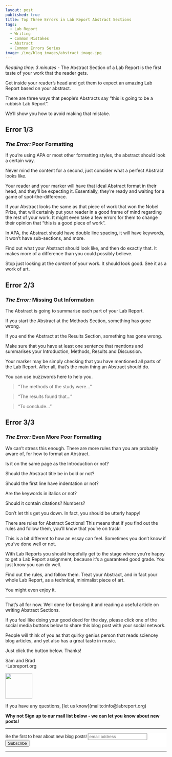 ```yaml
---
layout: post
published: true
title: Top Three Errors in Lab Report Abstract Sections
tags:
  - Lab Report
  - Writing
  - Common Mistakes
  - Abstract
  - Common Errors Series
image: /img/blog_images/abstract image.jpg
---
```

_Reading time: 3 minutes_ - The Abstract Section of a Lab Report is the first taste of your work that the reader gets.

Get inside your reader’s head and get them to expect an amazing Lab Report based on your abstract.

There are three ways that people’s Abstracts say “this is going to be a rubbish Lab Report”.

We’ll show you how to avoid making that mistake.



 
## **Error 1/3**
### *The Error:* Poor Formatting
 
If you’re using APA or most other formatting styles, the abstract should look a certain way.

Never mind the content for a second, just consider what a perfect Abstract looks like.

Your reader and your marker will have that ideal Abstract format in their head, and they’ll be expecting it. Essentially, they’re ready and waiting for a game of spot-the-difference.

If your Abstract looks the same as that piece of work that won the Nobel Prize, that will certainly put your reader in a good frame of mind regarding the rest of your work. It might even take a few errors for them to change their opinion that “this is a good piece of work”.

In APA, the Abstract should have double line spacing, it will have keywords, it won’t have sub-sections, and more.

Find out what your Abstract should look like, and then do exactly that. It makes more of a difference than you could possibly believe.

Stop just looking at the _content_ of your work. It should look good. See it as a work of art. 


 
## **Error 2/3**
### *The Error:* Missing Out Information
 
The Abstract is going to summarise each part of your Lab Report.

If you start the Abstract at the Methods Section, something has gone wrong.

If you end the Abstract at the Results Section, something has gone wrong.

Make sure that you have at least one sentence that mentions and summarises your Introduction, Methods, Results and Discussion.

Your marker may be simply checking that you have mentioned all parts of the Lab Report. After all, that’s the main thing an Abstract should do.

You can use buzzwords here to help you.

> “The methods of the study were…”

> “The results found that…”

> “To conclude…”


 
## **Error 3/3**
### *The Error:* Even More Poor Formatting
 
We can’t stress this enough. There are more rules than you are probably aware of, for how to format an Abstract.

Is it on the same page as the Introduction or not?

Should the Abstract title be in bold or not?

Should the first line have indentation or not?

Are the keywords in italics or not?

Should it contain citations? Numbers?

Don’t let this get you down. In fact, you should be utterly happy! 

There are rules for Abstract Sections! This means that if you find out the rules and follow them, you’ll know that you’re on track!

This is a bit different to how an essay can feel. Sometimes you don’t know if you’ve done well or not.

With Lab Reports you should hopefully get to the stage where you’re happy to get a Lab Report assignment, because it’s a guaranteed good grade. You just know you can do well.

Find out the rules, and follow them. Treat your Abstract, and in fact your whole Lab Report, as a technical, minimalist piece of art. 

You might even enjoy it.



--- 

That’s all for now. Well done for bossing it and reading a useful article on writing Abstract Sections.

If you feel like doing your good deed for the day, please click one of the social media buttons below to share this blog post with your social network. 

People will think of you as that quirky genius person that reads sciencey blog articles, and yet also has a great taste in music.

Just click the button below. Thanks!

Sam and Brad  
-Labreport.org  
<p style="text-align: left;"><img src="https://s-ashcroft.github.io/img/avatar-icon.png" alt="" width="84" height="80" /></p>  
If you have any questions, [let us know](mailto:info@labreport.org)

 
**Why not Sign up to our mail list below - we can let you know about new posts!**

---

<!-- Begin Mailchimp Signup Form -->
<link href="//cdn-images.mailchimp.com/embedcode/horizontal-slim-10_7.css" rel="stylesheet" type="text/css">
<style type="text/css">
	#mc_embed_signup{background:#fff; clear:left; font:14px Helvetica,Arial,sans-serif; width:100%;}
	/* Add your own Mailchimp form style overrides in your site stylesheet or in this style block.
	   We recommend moving this block and the preceding CSS link to the HEAD of your HTML file. */
</style>
<div id="mc_embed_signup">
<form action="https://Org.us20.list-manage.com/subscribe/post?u=7d4ac3d81a475c6d44aa19c58&amp;id=6ef2deec11" method="post" id="mc-embedded-subscribe-form" name="mc-embedded-subscribe-form" class="validate" target="_blank" novalidate>
    <div id="mc_embed_signup_scroll">
	<label for="mce-EMAIL">Be the first to hear about new blog posts!</label>
	<input type="email" value="" name="EMAIL" class="email" id="mce-EMAIL" placeholder="email address" required>
    <!-- real people should not fill this in and expect good things - do not remove this or risk form bot signups-->
    <div style="position: absolute; left: -5000px;" aria-hidden="true"><input type="text" name="b_7d4ac3d81a475c6d44aa19c58_6ef2deec11" tabindex="-1" value=""></div>
    <div class="clear"><input type="submit" value="Subscribe" name="subscribe" id="mc-embedded-subscribe" class="button"></div>
    </div>
</form>
</div>

<!--End mc_embed_signup-->

---
